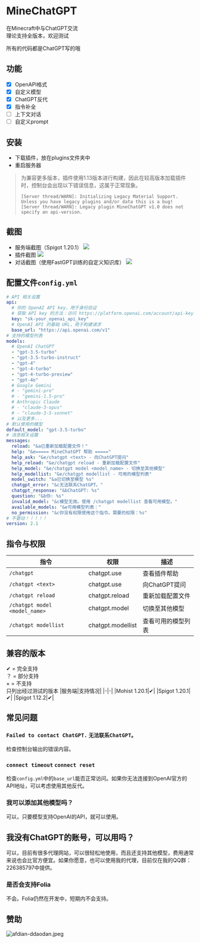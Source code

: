 # MineChatGPT
在Minecraft中与ChatGPT交流  
理论支持全版本，欢迎测试

所有的代码都是ChatGPT写的哦

## 功能
- [x] OpenAPI格式
- [x] 自定义模型
- [x] ChatGPT反代
- [x] 指令补全
- [ ] 上下文对话
- [ ] 自定义prompt

## 安装
- 下载插件，放在plugins文件夹中
- 重启服务器
> 为兼容更多版本，插件使用1.13版本进行构建，因此在较高版本加载插件时，控制台会出现以下错误信息，这属于正常现象。  
> ```
> [Server thread/WARN]: Initializing Legacy Material Support. Unless you have legacy plugins and/or data this is a bug!
> [Server thread/WARN]: Legacy plugin MineChatGPT v1.0 does not specify an api-version.
> ```

## 截图
- 服务端截图（Spigot 1.20.1）
![](https://i.ddaodan.cn/images/CWindowssystem32cmd.exe_20240712406.png)
- 插件截图
![](https://i.ddaodan.cn/images/Minecraft_1.20.1_-__20240712407.png)
- 对话截图（使用FastGPT训练的自定义知识库）
![](https://i.ddaodan.cn/images/Minecraft_1.20.1_-__20240712408.png)
## 配置文件`config.yml`
```yaml
# API 相关设置
api:
  # 你的 OpenAI API key，用于身份验证
  # 获取 API key 的方法：访问 https://platform.openai.com/account/api-keys 并创建一个新的 API key
  key: "sk-your_openai_api_key"
  # OpenAI API 的基础 URL，用于构建请求
  base_url: "https://api.openai.com/v1"
# 支持的模型列表
models:
  # OpenAI ChatGPT
  - "gpt-3.5-turbo"
  - "gpt-3.5-turbo-instruct"
  - "gpt-4"
  - "gpt-4-turbo"
  - "gpt-4-turbo-preview"
  - "gpt-4o"
  # Google Gemini
  # - "gemini-pro"
  # - "gemini-1.5-pro"
  # Anthropic Claude
  # - "claude-3-opus"
  # - "claude-3-5-sonnet"
  # 以及更多...
# 默认使用的模型
default_model: "gpt-3.5-turbo"
# 消息相关设置
messages:
  reload: "&a已重新加载配置文件！"
  help: "&e===== MineChatGPT 帮助 ====="
  help_ask: "&e/chatgpt <text> - 向ChatGPT提问"
  help_reload: "&e/chatgpt reload - 重新加载配置文件"
  help_model: "&e/chatgpt model <model_name> - 切换至其他模型"
  help_modellist: "&e/chatgpt modellist - 可用的模型列表"
  model_switch: "&a已切换至模型 %s"
  chatgpt_error: "&c无法联系ChatGPT。"
  chatgpt_response: "&bChatGPT: %s"
  question: "&b你: %s"
  invalid_model: "&c模型无效。使用 /chatgpt modellist 查看可用模型。"
  available_models: "&e可用模型列表："
  no_permission: "&c你没有权限使用这个指令。需要的权限：%s"
# 不要动！！！！！
version: 2.1
```

## 指令与权限
|指令|权限|描述|
|-|-|-|
|`/chatgpt`|chatgpt.use|查看插件帮助|
|`/chatgpt <text>`|chatgpt.use|向ChatGPT提问|
|`/chatgpt reload`|chatgpt.reload|重新加载配置文件|
|`/chatgpt model <model_name>`|chatgpt.model|切换至其他模型|
|`/chatgpt modellist`|chatgpt.modellist|查看可用的模型列表|

## 兼容的版本
✔ = 完全支持  
？ = 部分支持  
× = 不支持  
只列出经过测试的版本
|服务端|支持情况|
|-|-|
|Mohist 1.20.1|✔|
|Spigot 1.20.1|✔|
|Spigot 1.12.2|✔|

## 常见问题
### `Failed to contact ChatGPT.` `无法联系ChatGPT。`
检查控制台输出的错误内容。
### `connect timeout` `connect reset`
检查`config.yml`中的`base_url`能否正常访问。如果你无法连接到OpenAI官方的API地址，可以考虑使用其他反代。
### 我可以添加其他模型吗？
可以，只要模型支持OpenAI的API，就可以使用。
## 我没有ChatGPT的账号，可以用吗？
可以，目前有很多代理网站，可以很轻松地使用，而且还支持其他模型，费用通常来说也会比官方便宜。如果你愿意，也可以使用我的代理，目前仅在我的QQ群：226385797中提供。
### 是否会支持Folia
不会。Folia仍然在开发中，短期内不会支持。
## 赞助
![afdian-ddaodan.jpeg](https://i.ddaodan.cn/images/afdian-ddaodan.jpeg)